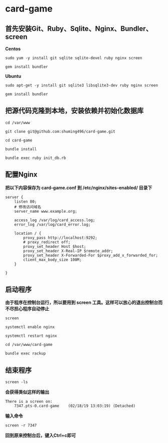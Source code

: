 # card-game
## 首先安装Git、Ruby、Sqlite、Nginx、Bundler、screen

**Centos**

    sudo yum -y install git sqlite sqlite-devel ruby nginx screen
    
    gem install bundler

**Ubuntu**

    sudo apt-get -y install git sqlite3 libsqlite3-dev ruby nginx screen
    
    gem install bundler
    

## 把源代码克隆到本地，安装依赖并初始化数据库
	cd /var/www
	
    git clone git@github.com:shuming496/card-game.git

	cd card-game

    bundle install 
    
	bundle exec ruby init_db.rb

## 配置Nginx
**把以下内容保存为 card-game.conf 到 /etc/nginx/sites-enabled/ 目录下**
	
    server {
	    listen 80;
	    # 修改访问域名
	    server_name www.example.org;

	    access_log /var/log/card_access.log;
	    error_log /var/log/card_error.log;

	    location / {
	        proxy_pass http://localhost:9292;
	        # proxy_redirect off;
	        proxy_set_header Host $host;
	        proxy_set_header X-Real-IP $remote_addr;
	        proxy_set_header X-Forwarded-For $proxy_add_x_forwarded_for;
	        client_max_body_size 100M;
	    }

	}

## 启动程序

**由于程序在控制台运行，所以要用到 screen 工具。这样可以放心的退出控制台而不尽担心程序自动停止**

    screen
    
	systemctl enable nginx
	
	systemctl restart nginx

    cd /var/www/card-game

	bundle exec rackup

## 结束程序

    screen -ls

**会获得类似这样的输出**

    There is a screen on:
    	7347.pts-0.card-game	(02/18/19 13:03:19)	(Detached)

**输入命令**

    screen -r 7347

**回到原来控制台后，键入Ctrl+c即可**
